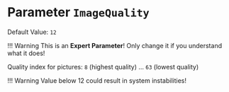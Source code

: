 # Parameter `ImageQuality`
Default Value: `12`

!!! Warning
    This is an **Expert Parameter**! Only change it if you understand what it does!

Quality index for pictures: `8` (highest quality) ... `63` (lowest quality)

!!! Warning
    Value below 12 could result in system instabilities!
